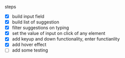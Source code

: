 steps

-   [x] build input field
-   [x] build list of suggestion
-   [x] filter suggestions on typing
-   [x] set the value of input on click of any element
-   [x] add keyup and down functionality, enter functianlity
-   [x] add hover effect
-   [ ] add some testing
